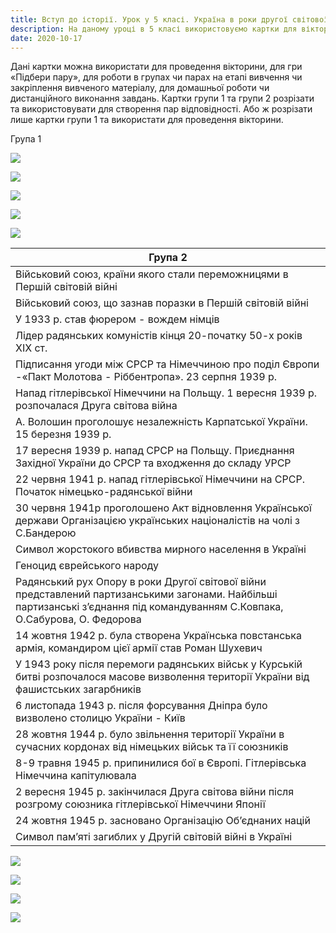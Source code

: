 ```yaml
---
title: Вступ до історії. Урок у 5 класі. Україна в роки другої світової війни
description: На даному уроці в 5 класі використовуємо картки для вікторини чи закріплення вивченого матеріалу
date: 2020-10-17
---
```


Дані картки можна використати для проведення вікторини, для гри «Підбери пару», для роботи в групах чи парах на етапі вивчення чи закріплення вивченого матеріалу, для домашньої роботи чи дистанційного виконання завдань.  Картки групи 1 та групи 2  розрізати та використовувати для створення пар відповідності. Або ж розрізати лише картки групи 1 та використати для проведення вікторини.

Група 1

![](/uploads/5-klas-druha-switowa-wijna-1.png)

![](/uploads/5-klas-druha-switowa-wijna-2.png)

![](/uploads/5-klas-druha-switowa-wijna-3.png)

![](/uploads/5-klas-druha-switowa-wijna-4.png)

![](/uploads/5-klas-druha-switowa-wijna-5.png)

| Група 2                                                      |
| ------------------------------------------------------------ |
| Військовий союз, країни якого стали переможницями в Першій світовій війні |
| Військовий союз, що зазнав поразки в Першій світовій війні   |
| У 1933 р. став фюрером - вождем німців                       |
| Лідер радянських комуністів кінця 20-початку 50-х років ХІХ ст. |
| Підписання угоди між СРСР та Німеччиною про поділ Європи -«Пакт Молотова - Ріббентропа». 23 серпня 1939 р. |
| Напад гітлерівської Німеччини на Польщу. 1 вересня 1939 р. розпочалася Друга світова війна |
| А. Волошин проголошує незалежність Карпатської України. 15 березня 1939 р. |
| 17 вересня 1939 р. напад СРСР на Польщу. Приєднання Західної України до СРСР та входження до складу УРСР |
| 22 червня 1941 р. напад гітлерівської Німеччини на СРСР. Початок німецько-радянської війни |
| 30 червня 1941р проголошено Акт відновлення Української держави Організацією українських націоналістів на чолі з С.Бандерою |
| Символ жорстокого вбивства мирного населення в Україні       |
| Геноцид єврейського народу                                   |
| Радянський рух Опору в роки Другої світової війни представлений партизанськими загонами. Найбільші партизанські з’єднання під командуванням С.Ковпака, О.Сабурова, О. Федорова |
| 14 жовтня 1942 р. була створена Українська повстанська армія, командиром цієї армії став Роман Шухевич |
| У 1943 року після перемоги радянських військ у Курській битві розпочалося масове визволення території України від фашистських загарбників |
| 6 листопада 1943 р. після форсування Дніпра було визволено столицю України - Київ |
| 28 жовтня 1944 р. було звільнення території України в сучасних кордонах від німецьких військ та її союзників |
| 8-9 травня 1945 р. припинилися бої в Європі. Гітлерівська Німеччина капітулювала |
| 2 вересня 1945 р. закінчилася Друга світова війни після розгрому союзника гітлерівської Німеччини Японії |
| 24 жовтня 1945 р. засновано Організацію Об’єднаних націй     |
| Символ пам’яті загиблих у Другій світовій війні в Україні    |

![](/uploads/5-klas-druha-switowa-wijna-6.png)

![](/uploads/5-klas-druha-switowa-wijna-7.png)

![](/uploads/5-klas-druha-switowa-wijna-8.png)

![](/uploads/5-klas-druha-switowa-wijna-9.png)

